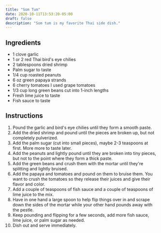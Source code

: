 ```yaml
---
title: "Som Tum"
date: 2020-10-11T13:53:20-05:00
draft: false
description: "Som tum is my favorite Thai side dish."
---
```


## Ingredients

-   1 clove garlic
-   1 or 2 red Thai bird's eye chilies
-   2 tablespoons dried shrimp
-   Palm sugar to taste
-   1/4 cup roasted peanuts
-   6 oz green papaya strands
-   6 cherry tomatoes I used grape tomatoes
-   1/3 cup long green beans cut into 1-inch lengths
-   Fresh lime juice to taste
-   Fish sauce to taste

## Instructions

1. Pound the garlic and bird's eye chilies until they form a smooth paste.
2. Add the dried shrimp and pound until the pieces are broken up, but not completely pulverized.
3. Add the palm sugar (cut into small pieces), maybe 2-3 teaspoons at first. More more to taste later.
4. Add the peanuts and lightly pound until they are broken into tiny pieces, but not to the point where they form a thick paste.
5. Add the green beans and crush them with the mortar until they're splitting and lightly bruised.
6. Add the papaya and tomatoes and pound on them to bruise them. You want to
   crush the tomatoes so they release their juices and give their flavor
   and color.
7. Add a couple of teaspoons of fish sauce and a couple of teaspoons of lime juice to the mix.
8. Have in one hand a large spoon to help flip things over in and scrape down
   the sides of the mortar while your other hand pounds away with the
   pestle.
9. Keep pounding and flipping for a few seconds, add more fish sauce, lime juice, or palm sugar as needed.
10. Dish out and serve immediately.

